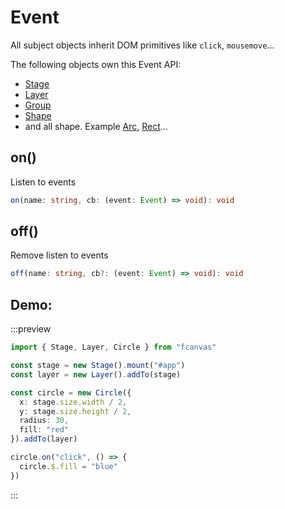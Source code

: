 # Event

All subject objects inherit DOM primitives like `click`, `mousemove`...

The following objects own this Event API:

- [Stage](./Stage)
- [Layer](./Layer)
- [Group](./Group)
- [Shape](./Shape)
- and all shape. Example [Arc](/guide/shapes/Arc), [Rect](/guide/shapes/Rect)...

## on()

Listen to events

```ts
on(name: string, cb: (event: Event) => void): void
```

## off()

Remove listen to events

```ts
off(name: string, cb?: (event: Event) => void): void
```

## Demo:

:::preview

```ts
import { Stage, Layer, Circle } from "fcanvas"

const stage = new Stage().mount("#app")
const layer = new Layer().addTo(stage)

const circle = new Circle({
  x: stage.size.width / 2,
  y: stage.size.height / 2,
  radius: 30,
  fill: "red"
}).addTo(layer)

circle.on("click", () => {
  circle.$.fill = "blue"
})
```

:::
